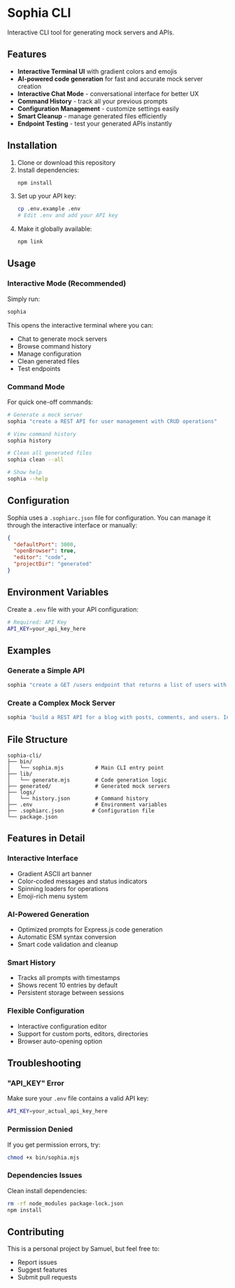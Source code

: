 # Sophia CLI

Interactive CLI tool for generating mock servers and APIs.

## Features

- **Interactive Terminal UI** with gradient colors and emojis
- **AI-powered code generation** for fast and accurate mock server creation
- **Interactive Chat Mode** - conversational interface for better UX
- **Command History** - track all your previous prompts
- **Configuration Management** - customize settings easily
- **Smart Cleanup** - manage generated files efficiently
- **Endpoint Testing** - test your generated APIs instantly

## Installation

1. Clone or download this repository
2. Install dependencies:
   ```bash
   npm install
   ```
3. Set up your API key:
   ```bash
   cp .env.example .env
   # Edit .env and add your API key
   ```
4. Make it globally available:
   ```bash
   npm link
   ```

## Usage

### Interactive Mode (Recommended)

Simply run:

```bash
sophia
```

This opens the interactive terminal where you can:

- Chat to generate mock servers
- Browse command history
- Manage configuration
- Clean generated files
- Test endpoints

### Command Mode

For quick one-off commands:

```bash
# Generate a mock server
sophia "create a REST API for user management with CRUD operations"

# View command history
sophia history

# Clean all generated files
sophia clean --all

# Show help
sophia --help
```

## Configuration

Sophia uses a `.sophiarc.json` file for configuration. You can manage it through the interactive interface or manually:

```json
{
  "defaultPort": 3000,
  "openBrowser": true,
  "editor": "code",
  "projectDir": "generated"
}
```

## Environment Variables

Create a `.env` file with your API configuration:

```bash
# Required: API Key
API_KEY=your_api_key_here
```

## Examples

### Generate a Simple API

```bash
sophia "create a GET /users endpoint that returns a list of users with id, name, and email"
```

### Create a Complex Mock Server

```bash
sophia "build a REST API for a blog with posts, comments, and users. Include CRUD operations for each resource"
```


## File Structure

```
sophia-cli/
├── bin/
│   └── sophia.mjs          # Main CLI entry point
├── lib/
│   └── generate.mjs        # Code generation logic
├── generated/              # Generated mock servers
├── logs/
│   └── history.json        # Command history
├── .env                    # Environment variables
├── .sophiarc.json         # Configuration file
└── package.json
```

## Features in Detail

### Interactive Interface

- Gradient ASCII art banner
- Color-coded messages and status indicators
- Spinning loaders for operations
- Emoji-rich menu system

### AI-Powered Generation

- Optimized prompts for Express.js code generation
- Automatic ESM syntax conversion
- Smart code validation and cleanup

### Smart History

- Tracks all prompts with timestamps
- Shows recent 10 entries by default
- Persistent storage between sessions

### Flexible Configuration

- Interactive configuration editor
- Support for custom ports, editors, directories
- Browser auto-opening option

## Troubleshooting

### "API_KEY" Error

Make sure your `.env` file contains a valid API key:

```bash
API_KEY=your_actual_api_key_here
```

### Permission Denied

If you get permission errors, try:

```bash
chmod +x bin/sophia.mjs
```

### Dependencies Issues

Clean install dependencies:

```bash
rm -rf node_modules package-lock.json
npm install
```

## Contributing

This is a personal project by Samuel, but feel free to:

- Report issues
- Suggest features
- Submit pull requests
